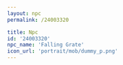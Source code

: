 ```yaml
---
layout: npc
permalink: /24003320

title: Npc
id: '24003320'
npc_name: 'Falling Grate'
icon_url: 'portrait/mob/dummy_p.png'
---
```

